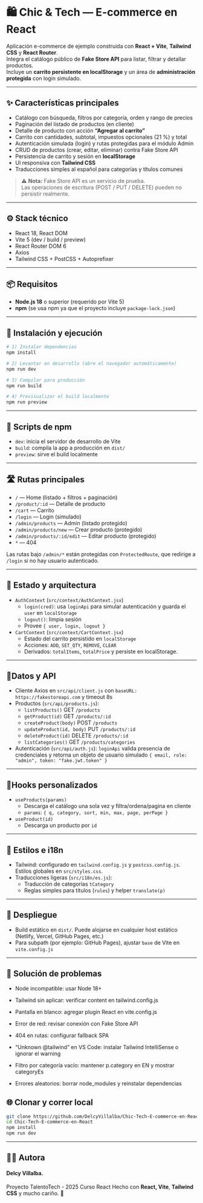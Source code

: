 # 🛍️ Chic & Tech — E-commerce en React

Aplicación e-commerce de ejemplo construida con **React + Vite**, **Tailwind CSS** y **React Router**.  
Integra el catálogo público de **Fake Store API** para listar, filtrar y detallar productos.  
Incluye un **carrito persistente en localStorage** y un área de **administración protegida** con login simulado.

---

## ✨ Características principales

- Catálogo con búsqueda, filtros por categoría, orden y rango de precios  
- Paginación del listado de productos (en cliente)  
- Detalle de producto con acción **“Agregar al carrito”**  
- Carrito con cantidades, subtotal, impuestos opcionales (21 %) y total  
- Autenticación simulada (login) y rutas protegidas para el módulo Admin  
- CRUD de productos (crear, editar, eliminar) contra Fake Store API  
- Persistencia de carrito y sesión en **localStorage**  
- UI responsiva con **Tailwind CSS**  
- Traducciones simples al español para categorías y títulos comunes  

> ⚠️ **Nota:** Fake Store API es un servicio de prueba.  
> Las operaciones de escritura (POST / PUT / DELETE) pueden no persistir realmente.

---

## ⚙️ Stack técnico

- React 18, React DOM  
- Vite 5 (dev / build / preview)  
- React Router DOM 6  
- Axios  
- Tailwind CSS + PostCSS + Autoprefixer  

---

## 📦 Requisitos

- **Node.js 18** o superior (requerido por Vite 5)  
- **npm** (se usa npm ya que el proyecto incluye `package-lock.json`)

---

## 🚀 Instalación y ejecución

```bash
# 1) Instalar dependencias
npm install

# 2) Levantar en desarrollo (abre el navegador automáticamente)
npm run dev

# 3) Compilar para producción
npm run build

# 4) Previsualizar el build localmente
npm run preview
```
---
## 🧩 Scripts de npm

- `dev`: inicia el servidor de desarrollo de Vite
- `build`: compila la app a producción en `dist/`
- `preview`: sirve el build localmente
---
## 🛣️ Rutas principales

- `/` — Home (listado + filtros + paginación)
- `/product/:id` — Detalle de producto
- `/cart` — Carrito
- `/login` — Login (simulado)
- `/admin/products` — Admin (listado protegido)
- `/admin/products/new` — Crear producto (protegido)
- `/admin/products/:id/edit` — Editar producto (protegido)
- `*` — 404

Las rutas bajo `/admin/*` están protegidas con `ProtectedRoute`, que redirige a `/login` si no hay usuario autenticado.

---
## 🧱 Estado y arquitectura

- `AuthContext` (`src/context/AuthContext.jsx`)
  - `login(cred)`: usa `loginApi` para simular autenticación y guarda el `user` en `localStorage`
  - `logout()`: limpia sesión
  - Provee `{ user, login, logout }`
- `CartContext` (`src/context/CartContext.jsx`)
  - Estado del carrito persistido en `localStorage`
  - Acciones: `ADD`, `SET_QTY`, `REMOVE`, `CLEAR`
  - Derivados: `totalItems`, `totalPrice` y persiste en localStorage.
---

## 🔗Datos y API

- Cliente Axios en `src/api/client.js` con `baseURL: https://fakestoreapi.com` y timeout 8s
- Productos (`src/api/products.js`):
  - `listProducts()` GET `/products`
  - `getProduct(id)` GET `/products/:id`
  - `createProduct(body)` POST `/products`
  - `updateProduct(id, body)` PUT `/products/:id`
  - `deleteProduct(id)` DELETE `/products/:id`
  - `listCategories()` GET `/products/categories`
- Autenticación (`src/api/auth.js`): `loginApi` valida presencia de credenciales y retorna un objeto de usuario simulado `{ email, role: "admin", token: "fake.jwt.token" }`
---

## 💎Hooks personalizados

- `useProducts(params)`
  - Descarga el catálogo una sola vez y filtra/ordena/pagina en cliente
  - `params`: `{ q, category, sort, min, max, page, perPage }`
- `useProduct(id)`
  - Descarga un producto por `id`

---
## 🎨 Estilos e i18n

- Tailwind: configurado en `tailwind.config.js` y `postcss.config.js`. Estilos globales en `src/styles.css`.
- Traducciones ligeras (`src/i18n/es.js`):
  - Traducción de categorías `tCategory`
  - Reglas simples para títulos (`rules`) y helper `translate(p)`

---
## 🧵 Despliegue

- Build estático en `dist/`. Puede alojarse en cualquier host estático (Netlify, Vercel, GitHub Pages, etc.)
- Para subpath (por ejemplo: GitHub Pages), ajustar `base` de Vite en `vite.config.js`

---
## 🧭 Solución de problemas

- Node incompatible: usar Node 18+

- Tailwind sin aplicar: verificar content en tailwind.config.js

- Pantalla en blanco: agregar plugin React en vite.config.js

- Error de red: revisar conexión con Fake Store API

- 404 en rutas: configurar fallback SPA

- “Unknown @tailwind” en VS Code: instalar Tailwind IntelliSense o ignorar el warning

- Filtro por categoría vacío: mantener p.category en EN y mostrar categoryEs

- Errores aleatorios: borrar node_modules y reinstalar dependencias
  
## 🌐 Clonar y correr local

```bash
git clone https://github.com/DelcyVillalba/Chic-Tech-E-commerce-en-React
cd Chic-Tech-E-commerce-en-React
npm install
npm run dev
```
---
## 👩‍💻 Autora

#### Delcy Villalba.
Proyecto TalentoTech - 2025 Curso React
Hecho con **React, Vite**, **Tailwind CSS** y mucho cariño. 💛
